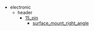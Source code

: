 * electronic
  * header
    * [15_pin](electronic/header/15_pin)
      * [surface_mount_right_angle](electronic/header/15_pin/surface_mount_right_angle)

